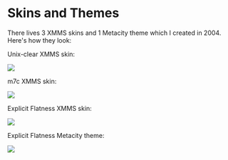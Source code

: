 Skins and Themes
================

There lives 3 XMMS skins and 1 Metacity theme which I created in 2004.  Here's how they look:

Unix-clear XMMS skin:

![](/mondalaci/skins-and-themes/raw/master/xmms-unix-clear/screenshot.png)

m7c XMMS skin:

![](/mondalaci/skins-and-themes/raw/master/xmms-m7c/screenshot.png)

Explicit Flatness XMMS skin:

![](/mondalaci/skins-and-themes/raw/master/xmms-explicit-flatness/screenshot.jpg)

Explicit Flatness Metacity theme:

![](/mondalaci/skins-and-themes/raw/master/metacity-explicit-flatness/screenshot.jpg)
